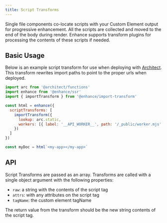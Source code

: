 ```yaml
---
title: Script Transforms
---
```


Single file components co-locate scripts  with your Custom Element output for progressive enhancement. All the scripts are collected and moved to the end of the body during render. Enhance supports transform plugins for processing the contents of these scripts if needed.

## Basic Usage

Below is an example script transform for use when deploying with [Architect](https://arc.codes). This transform rewrites import paths to point to the proper urls when deployed.

```javascript
import arc from '@architect/functions'
import enhance from '@enhance/ssr'
import { importTransform } from '@enhance/import-transform'

const html = enhance({
  scriptTransforms: [
    importTransform({
      lookup: arc.static,
      workers: [{ label: '__API_WORKER__', path: '/_public/worker.mjs' }]
    })
  ]
})

const myDoc = html`<my-app></my-app>`
```

## API

Script Transforms are passed as an array. Transforms are called with a single object argument with the following properties:

- `raw`: a string with the contents of the script tag
- `attrs`: with any attributes on the script tag
- `tagName`: the custom element tagName

The return value from the transform should be the new string contents of the script tag.
